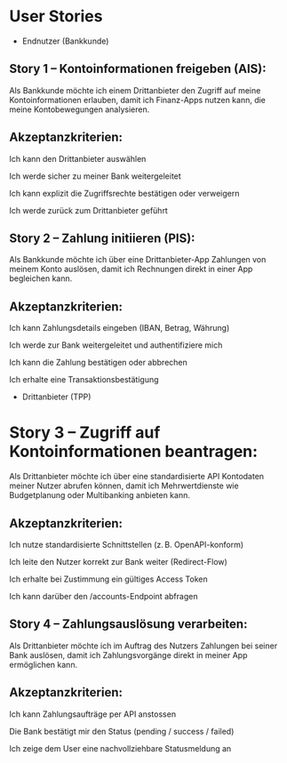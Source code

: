 # User Stories
- Endnutzer (Bankkunde)
## Story 1 – Kontoinformationen freigeben (AIS):

Als Bankkunde
möchte ich einem Drittanbieter den Zugriff auf meine Kontoinformationen erlauben,
damit ich Finanz-Apps nutzen kann, die meine Kontobewegungen analysieren.

## Akzeptanzkriterien:

Ich kann den Drittanbieter auswählen

Ich werde sicher zu meiner Bank weitergeleitet

Ich kann explizit die Zugriffsrechte bestätigen oder verweigern

Ich werde zurück zum Drittanbieter geführt

## Story 2 – Zahlung initiieren (PIS):

Als Bankkunde
möchte ich über eine Drittanbieter-App Zahlungen von meinem Konto auslösen,
damit ich Rechnungen direkt in einer App begleichen kann.

## Akzeptanzkriterien:

Ich kann Zahlungsdetails eingeben (IBAN, Betrag, Währung)

Ich werde zur Bank weitergeleitet und authentifiziere mich

Ich kann die Zahlung bestätigen oder abbrechen

Ich erhalte eine Transaktionsbestätigung

- Drittanbieter (TPP)
# Story 3 – Zugriff auf Kontoinformationen beantragen:

Als Drittanbieter
möchte ich über eine standardisierte API Kontodaten meiner Nutzer abrufen können,
damit ich Mehrwertdienste wie Budgetplanung oder Multibanking anbieten kann.

## Akzeptanzkriterien:

Ich nutze standardisierte Schnittstellen (z. B. OpenAPI-konform)

Ich leite den Nutzer korrekt zur Bank weiter (Redirect-Flow)

Ich erhalte bei Zustimmung ein gültiges Access Token

Ich kann darüber den /accounts-Endpoint abfragen

## Story 4 – Zahlungsauslösung verarbeiten:

Als Drittanbieter
möchte ich im Auftrag des Nutzers Zahlungen bei seiner Bank auslösen,
damit ich Zahlungsvorgänge direkt in meiner App ermöglichen kann.

## Akzeptanzkriterien:

Ich kann Zahlungsaufträge per API anstossen

Die Bank bestätigt mir den Status (pending / success / failed)

Ich zeige dem User eine nachvollziehbare Statusmeldung an
